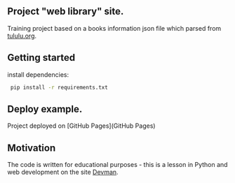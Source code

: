 ## Project "web library" site.
Training project based on a books information 
json file which parsed from [tululu.org](tululu.org).

##  Getting started
install dependencies:
```bat
 pip install -r requirements.txt
``` 
## Deploy example.
Project deployed on [GitHub Pages](GitHub Pages)

## Motivation
The code is written for educational purposes - this is a lesson in Python and web development on the site [Devman](https://dvmn.org).
  